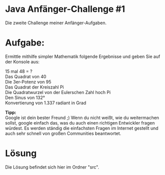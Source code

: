 # Java Anfänger-Challenge #1
Die zweite Challenge meiner Anfänger-Aufgaben.

# Aufgabe:
Ermittle mithilfe simpler Mathematik folgende Ergebnisse und geben Sie auf der Konsole aus:  
  
15 mal 48 = ?  
Das Quadrat von 40  
Die 3er-Potenz von 95  
Das Quadrat der Kreiszahl Pi  
Die Quadratwurzel von der Eulerschen Zahl hoch Pi  
Den Sinus von 132°  
Konvertierung von 1.337 radiant in Grad  

**Tipp:**  
Google ist dein bester Freund ;) Wenn du nicht weißt, wie du weitermachen sollst, google einfach das,
was du auch einen richtigen Entwickler fragen würdest.
Es werden ständig die einfachsten Fragen im Internet gestellt und auch sehr schnell von großen
Communities beantwortet.



# Lösung
Die Lösung befindet sich hier im Ordner "src".